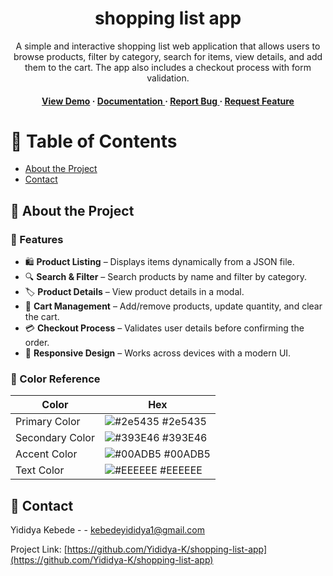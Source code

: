 <div align='center'>

<h1>shopping list app </h1>
<p>A simple and interactive shopping list web application that allows users to browse products, filter by category, search for items, view details, and add them to the cart. The app also includes a checkout process with form validation.</p>

<h4> <a href=https://shopinglistap.netlify.app/>View Demo</a> <span> · </span> <a href="https://github.com/Yididya-K/shopping-list-app/blob/master/README.md"> Documentation </a> <span> · </span> <a href="https://github.com/Yididya-K/shopping-list-app/issues"> Report Bug </a> <span> · </span> <a href="https://github.com/Yididya-K/shopping-list-app/issues"> Request Feature </a> </h4>


</div>

# :notebook_with_decorative_cover: Table of Contents

- [About the Project](#star2-about-the-project)
- [Contact](#handshake-contact)


## :star2: About the Project

### :dart: Features
- 🛍️ **Product Listing** – Displays items dynamically from a JSON file.
- 🔍 **Search & Filter** – Search products by name and filter by category.
- 🏷️ **Product Details** – View product details in a modal.
- 🛒 **Cart Management** – Add/remove products, update quantity, and clear the cart.
- 💳 **Checkout Process** – Validates user details before confirming the order.
- 🎨 **Responsive Design** – Works across devices with a modern UI.


### :art: Color Reference
| Color | Hex |
| --------------- | ---------------------------------------------------------------- |
| Primary Color | ![#2e5435](https://via.placeholder.com/10/2e5435?text=+) #2e5435 |
| Secondary Color | ![#393E46](https://via.placeholder.com/10/393E46?text=+) #393E46 |
| Accent Color | ![#00ADB5](https://via.placeholder.com/10/00ADB5?text=+) #00ADB5 |
| Text Color | ![#EEEEEE](https://via.placeholder.com/10/EEEEEE?text=+) #EEEEEE |

## :handshake: Contact

Yididya Kebede - - kebedeyididya1@gmail.com

Project Link: [https://github.com/Yididya-K/shopping-list-app](https://github.com/Yididya-K/shopping-list-app)
